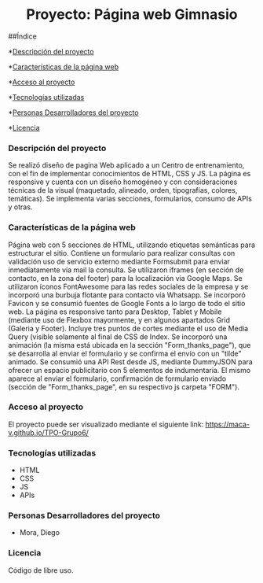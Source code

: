 <h1 align="center"> Proyecto: Página web Gimnasio</h1>

##Índice


*[Descripción del proyecto](#Descripción-del-proyecto)

*[Características de la página web](#Características-de-la-página-web)

*[Acceso al proyecto](#Acceso-al-proyecto)

*[Tecnologías utilizadas](#tecnologías-utilizadas)

*[Personas Desarrolladores del proyecto](#personas-Desarrolladores-del-proyecto)

*[Licencia](#licencia)




<h3>Descripción del proyecto</h3>

Se realizó diseño de pagina Web aplicado a un Centro de entrenamiento, con el fin de implementar conocimientos de HTML, CSS y JS. La página es responsive y cuenta con un diseño homogéneo y con consideraciones técnicas de la visual (maquetado, alineado, orden, tipografías, colores, temáticas). Se implementa varias secciones, formularios, consumo de APIs y otras.

<h3>Características de la página web</h3>

Página web con 5 secciones de HTML, utilizando etiquetas semánticas para estructurar el sitio. Contiene un formulario para realizar consultas con validación uso de servicio externo mediante Formsubmit para enviar inmediatamente vía mail la consulta.
Se utilizaron iframes (en sección de contacto, en la zona del footer) para la localización via Google Maps. 
Se utilizaron íconos FontAwesome para las redes sociales de la empresa y se incorporó una burbuja flotante para contacto vía Whatsapp.
Se incorporó Favicon y se consumió fuentes de Google Fonts a lo largo de todo el sitio web.
La página es responsive tanto para Desktop, Tablet y Mobile (mediante uso de Flexbox mayormente, y en algunos apartados Grid (Galeria y Footer). Incluye tres puntos de cortes mediante el uso de Media Query (visible solamente al final de CSS de Index.
Se incorporó una animación (la misma está ubicada en la sección "Form_thanks_page"), que se desarrolla al enviar el formulario y se confirma el envío con un "tilde" animado.
Se consumió una API Rest desde JS, mediante DummyJSON para ofrecer un espacio publicitario con 5 elementos de indumentaria. El mismo aparece al enviar el formulario, confirmación de formulario enviado (sección de "Form_thanks_page", en su respectivo js carpeta "FORM").

<h3>Acceso al proyecto</h3>

El proyecto puede ser visualizado mediante el siguiente link:
https://maca-v.github.io/TPO-Grupo6/

<h3>Tecnologías utilizadas</h3>

<ul>
  <li>HTML</li>
  <li>CSS</li>
  <li>JS</li>
  <li>APIs</li>
</ul>

<h3>Personas Desarrolladores del proyecto</h3>

<ul>
  <li>Mora, Diego</li>
  
</ul>

<h3>Licencia</h3>

Código de libre uso.
